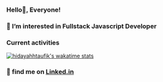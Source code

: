 
### Hello👋, Everyone!
### 👀 I’m interested in Fullstack Javascript Developer

### Current activities
[![hidayahhtaufik's wakatime stats](https://github-readme-stats.vercel.app/api/wakatime?username=hidayahhtaufik)](https://wakatime.com/@hidayahhtaufik)



### 📝 find me on [Linked.in](https://www.linkedin.com/in/hidayahhtaufik/)	
<!---	
hidayahhtaufikk/hidayahhtaufikk is a ✨ special ✨ repository because its `README.md` (this file) appears on your GitHub profile.	
You can click the Preview link to take a look at your changes.	
--->
